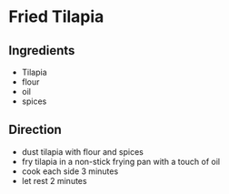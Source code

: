 # Fried Tilapia

## Ingredients

* Tilapia
* flour
* oil
* spices

## Direction

* dust tilapia with flour and spices
* fry tilapia in a non-stick frying pan with a touch of oil
* cook each side 3 minutes
* let rest 2 minutes
